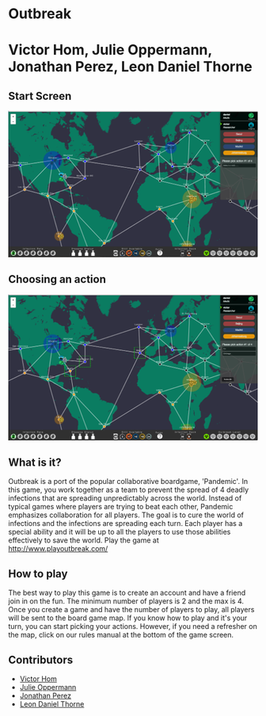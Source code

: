 # Outbreak
Victor Hom, Julie Oppermann, Jonathan Perez, Leon Daniel Thorne
======================================================================
## Start Screen
![alt tag](https://github.com/VictorHom/Gif/blob/master/georgiaFocus.png)
## Choosing an action
![alt tag](https://github.com/VictorHom/Gif/blob/master/goScreen.png)

## What is it?
Outbreak is a port of the popular collaborative boardgame, 'Pandemic'. In this game, you work together as a team to prevent the spread of 4 deadly infections that are spreading unpredictably across the world. Instead of typical games where players are trying to beat each other, Pandemic emphasizes collaboration for all players. The goal is to cure the world of infections and the infections are spreading each turn. Each player has a special ability and it will be up to all the players to use those abilities effectively to save the world.
Play the game at http://www.playoutbreak.com/

## How to play
The best way to play this game is to create an account and have a friend join in on the fun. The minimum number of players is 2 and the max is 4. Once you create a game and have the number of players to play, all players will be sent to the board game map. If you know how to play and it's your turn, you can start picking your actions. However, if you need a refresher on the map, click on our rules manual at the bottom of the game screen.

## Contributors
- [Victor Hom](https://github.com/VictorHom)
- [Julie Oppermann](https://github.com/smooth-opperator)
- [Jonathan Perez](https://github.com/ajpz)
- [Leon Daniel Thorne](https://github.com/ldthorne)
